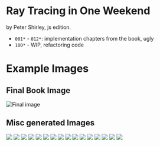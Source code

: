 # Ray Tracing in One Weekend

by Peter Shirley, js edition.

- `001*` - `012*`: implementation chapters from the book, ugly
- `100*` - WIP, refactoring code

# Example Images

## Final Book Image
![Final image](012-final-image/ns150_2439s.png?raw=true "Final Image")

## Misc generated Images
![](100-refactoring/1.png?raw=true)
![](100-refactoring/2.png?raw=true)
![](100-refactoring/3.png?raw=true)
![](100-refactoring/4.png?raw=true)
![](100-refactoring/5.png?raw=true)
![](100-refactoring/6.png?raw=true)
![](100-refactoring/7.png?raw=true)
![](100-refactoring/8.png?raw=true)
![](100-refactoring/9.png?raw=true)
![](100-refactoring/10.png?raw=true)
![](100-refactoring/11.png?raw=true)
![](100-refactoring/12.png?raw=true)
![](100-refactoring/13.png?raw=true)
![](100-refactoring/14.png?raw=true)
![](100-refactoring/15.png?raw=true)
![](100-refactoring/16.png?raw=true)
